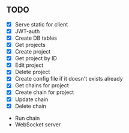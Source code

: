 ## TODO
* [x] Serve static for client
* [x] JWT-auth
* [x] Create DB tables
* [x] Get projects
* [x] Create project
* [x] Get project by ID
* [x] Edit project
* [x] Delete project
* [x] Create config file if it doesn't exists already
* [x] Get chains for project
* [x] Create chain for project
* [x] Update chain
* [x] Delete chain
* Run chain
* WebSocket server